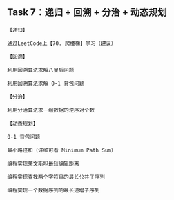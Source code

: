 ## Task 7：递归 + 回溯 + 分治 + 动态规划

    【递归】

    通过LeetCode上【70. 爬楼梯】学习（建议）

    【回溯】

    利用回溯算法求解八皇后问题

    利用回溯算法求解 0-1 背包问题

    【分治】

    利用分治算法求一组数据的逆序对个数

    【动态规划】

    0-1 背包问题

    最小路径和（详细可看 Minimum Path Sum）

    编程实现莱文斯坦最短编辑距离

    编程实现查找两个字符串的最长公共子序列

    编程实现一个数据序列的最长递增子序列

